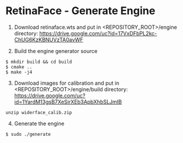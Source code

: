 # RetinaFace - Generate Engine

1. Download retinaface.wts and put in <REPOSITORY_ROOT>/engine directory: https://drive.google.com/uc?id=17VxDFbPL2kc-ChUG6KzKBNUVzTA0avWF

2. Build the engine generator source
```
$ mkdir build && cd build
$ cmake ..
$ make -j4
```

3. Download images for calibration and put in <REPOSITORY_ROOT>/engine/build directory: https://drive.google.com/uc?id=1YardM13gsB7XeSirXEb3ApbXhbSLJmIB
```
unzip widerface_calib.zip
```

4. Generate the engine
```
$ sudo ./generate
```
